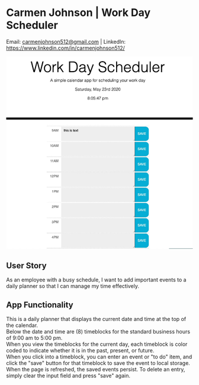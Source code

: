 # Carmen Johnson | Work Day Scheduler

Email: carmenjohnson512@gmail.com | LinkedIn: https://www.linkedin.com/in/carmenjohnson512/

![workday scheduler](https://github.com/carmenjohnson512/work-day-scheduler/blob/master/Assets/workday_scheduler_screenshot.jpg?raw=true)


## User Story

As an employee with a busy schedule, I want to add important events to a daily planner so that I can manage my time effectively.

## App Functionality


This is a daily planner that displays the current date and time at the top of the calendar. <br>
Below the date and time are (8) timeblocks for the standard business hours of 9:00 am to 5:00 pm. <br>
When you view the timeblocks for the current day, each timeblock is color coded to indicate whether it is in the past, present, or future. <br>
When you click into a timeblock, you can enter an event or "to do" item, and click the "save" button for that timeblock to save the event to local storage. <br>
When the page is refreshed, the saved events persist. To delete an entry, simply clear the input field and press "save" again.

